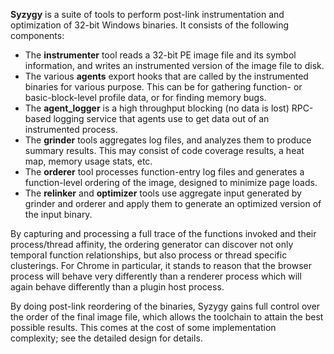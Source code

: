 **Syzygy** is a suite of tools to perform post-link instrumentation and optimization of 32-bit Windows binaries. It consists of the following components:

  * The **instrumenter** tool reads a 32-bit PE image file and its symbol information, and writes an instrumented version of the image file to disk.
  * The various **agents** export hooks that are called by the instrumented binaries for various purpose. This can be for gathering function- or basic-block-level profile data, or for finding memory bugs.
  * The **agent\_logger** is a high throughput blocking (no data is lost) RPC-based logging service that agents use to get data out of an instrumented process.
  * The **grinder** tools aggregates log files, and analyzes them to produce summary results. This may consist of code coverage results, a heat map, memory usage stats, etc.
  * The **orderer** tool processes function-entry log files and generates a function-level ordering of the image, designed to minimize page loads.
  * The **relinker** and **optimizer** tools use aggregate input generated by grinder and orderer and apply them to generate an optimized version of the input binary.

By capturing and processing a full trace of the functions invoked and their process/thread affinity, the ordering generator can discover not only temporal function relationships, but also process or thread specific clusterings. For Chrome in particular, it stands to reason that the browser process will behave very differently than a renderer process which will again behave differently than a plugin host process.

By doing post-link reordering of the binaries, Syzygy gains full control over the order of the final image file, which allows the toolchain to attain the best possible results. This comes at the cost of some implementation complexity; see the detailed design for details.